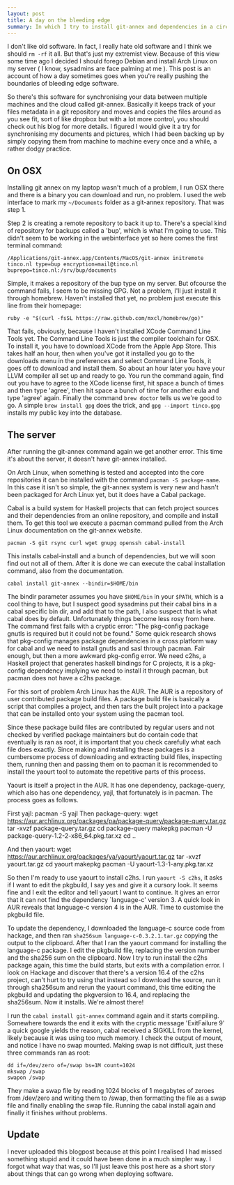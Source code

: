 ```yaml
---
layout: post
title: A day on the bleeding edge
summary: In which I try to install git-annex and dependencies in a circuitous way, and then give up.
---
```


I don't like old software. In fact, I really hate old software and I think we should `rm -rf` it all. But that's just my extremist view. Because of this view some time ago I decided I should forego Debian and install Arch Linux on my server ( I know, sysadmins are face palming at me ). This post is an account of how a day sometimes goes when you're really pushing the boundaries of bleeding edge software.

So there's this software for synchronising your data between multiple machines and the cloud called git-annex. Basically it keeps track of your files metadata in a git repository and moves and copies the files around as you see fit, sort of like dropbox but with a lot more control, you should check out his blog for more details. I figured I would give it a try for synchronising my documents and pictures, which I had been backing up by simply copying them from machine to machine every once and a while, a rather dodgy practice.

On OSX
------------
Installing git annex on my laptop wasn't much of a problem, I run OSX there and  there is a binary you can download and run, no problem. I used the web interface to mark my `~/Documents` folder as a git-annex repository. That was step 1. 

Step 2 is creating a remote repository to back it up to. There's a special kind of repository for backups called a 'bup', which is what I'm going to use. This didn't seem to be working in the webinterface yet so here comes the first terminal command:

    /Applications/git-annex.app/Contents/MacOS/git-annex initremote tinco.nl type=bup encryption=mail@tinco.nl buprepo=tinco.nl:/srv/bup/documents

Simple, it makes a repository of the bup type on my server. But ofcourse the command fails, I seem to be missing GPG. Not a problem, I'll just install it through homebrew. Haven't installed that yet, no problem just execute this line from their homepage:

    ruby -e "$(curl -fsSL https://raw.github.com/mxcl/homebrew/go)" 

That fails, obviously, because I haven't installed XCode Command Line Tools yet. The Command Line Tools is just the compiler toolchain for OSX. To install it, you have to download XCode from the Apple App Store. This takes half an hour, then when you've got it installed you go to the downloads menu in the preferences and select Command Line Tools, it goes off to download and install them. So about an hour later you have your LLVM compiler all set up and ready to go. You run the command again, find out you have to agree to the XCode license first, hit space a bunch of times and then type 'agree', then hit space a bunch of time for another eula and type 'agree' again. Finally the command `brew doctor` tells us we're good to go. A simple `brew install gpg` does the trick, and `gpg --import tinco.gpg` installs my public key into the database.

The server
---------------
After running the git-annex command again we get another error. This time it's about the server, it doesn't have git-annex installed.

On Arch Linux, when something is tested and accepted into the core repositories it can be installed with the command `pacman -S package-name`. In this case it isn't so simple, the git-annex system is very new and hasn't been packaged for Arch Linux yet, but it does have a Cabal package.

Cabal is a build system for Haskell projects that can fetch project sources and their dependencies from an online repository, and compile and install them. To get this tool we execute a pacman command pulled from the Arch Linux documentation on the git-annex website.

    pacman -S git rsync curl wget gnupg openssh cabal-install

This installs cabal-install and a bunch of dependencies, but we will soon find out not all of them. After it is done we can execute the cabal installation command, also from the documentation.

    cabal install git-annex --bindir=$HOME/bin

The bindir parameter assumes you have `$HOME/bin` in your `$PATH`, which is a cool thing to have, but I suspect good sysadmins put their cabal bins in a cabal specific bin dir, and add that to the path, I also suspect that is what cabal does by default. Unfortunately things become less rosy from here. The command first fails with a cryptic error: "The pkg-config package gnutls is required but it could not be found." Some quick research shows that pkg-config manages package dependencies in a cross platform way for cabal and we need to install gnutls and sasl through pacman. Fair enough, but then a more awkward pkg-config error. We need c2hs, a Haskell project that generates haskell bindings for C projects, it is a pkg-config dependency implying we need to install it through pacman, but pacman does not have a c2hs package.

For this sort of problem Arch Linux has the AUR. The AUR is a repository of user contributed package build files. A package build file is basically a script that compiles a project, and then tars the built project into a package that can be installed onto your system using the pacman tool. 

Since these package build files are contributed by regular users and not checked by verified package maintainers but do contain code that eventually is ran as root, it is important that you check carefully what each file does exactly. Since making and installing these packages is a cumbersome process of downloading and extracting build files, inspecting them, running then and passing them on to pacman it is recommended to install the yaourt tool to automate the repetitive parts of this process.

Yaourt is itself a project in the AUR. It has one dependency, package-query, which also has one dependency, yajl, that fortunately is in pacman. The process goes as follows.

First yajl:
    pacman -S yajl
Then package-query:
    wget https://aur.archlinux.org/packages/pa/package-query/package-query.tar.gz
    tar -xvzf package-query.tar.gz
    cd package-query
    makepkg
    pacman -U package-query-1.2-2-x86_64.pkg.tar.xz
    cd ..

And then yaourt:
    wget https://aur.archlinux.org/packages/ya/yaourt/yaourt.tar.gz
    tar -xvzf yaourt.tar.gz
    cd yaourt
    makepkg
    pacman -U yaourt-1.3-1-any.pkg.tar.xz

So then I'm ready to use yaourt to install c2hs. I run `yaourt -S c2hs`, it asks if I want to edit the pkgbuild, I say yes and give it a cursory look. It seems fine and I exit the editor and tell yaourt I want to continue. It gives an error that it can not find the dependency `language-c' version 3. A quick look in AUR reveals that language-c version 4 is in the AUR. Time to customise the pkgbuild file.

To update the dependency, I downloaded the language-c source code from hackage, and then ran `sha256sum language-c-0.3.2.1.tar.gz` copying the output to the clipboard. After that I ran the yaourt command for installing the language-c package. I edit the pkgbuild file, replacing the version number and the sha256 sum on the clipboard. Now I try to run install the c2hs package again, this time the build starts, but exits with a compilation error. I look on Hackage and discover that there's a version 16.4 of the c2hs project, can't hurt to try using that instead so I download the source, run it through sha256sum and rerun the yaourt command, this time editing the pkgbuild and updating the pkgversion to 16.4, and replacing the sha256sum. Now it installs. We're almost there!

I run the `cabal install git-annex` command again and it starts compiling. Somewhere towards the end it exits with the cryptic message 'ExitFailure 9' a quick google yields the reason, cabal received a SIGKILL from the kernel, likely because it was using too much memory. I check the output of mount, and notice I have no swap mounted. Making swap is not difficult, just these three commands ran as root:

    dd if=/dev/zero of=/swap bs=1M count=1024
    mkswap /swap
    swapon /swap

They make a swap file by reading 1024 blocks of 1 megabytes of zeroes from /dev/zero and writing them to /swap, then formatting the file as a swap file and finally enabling the swap file. Running the cabal install again and finally it finishes without problems.

Update
------
I never uploaded this blogpost because at this point I realised I had missed something stupid and it could have been done in a much simpler way. I forgot what way that was, so I'll just leave this post here as a short story about things that can go wrong when deploying software.
